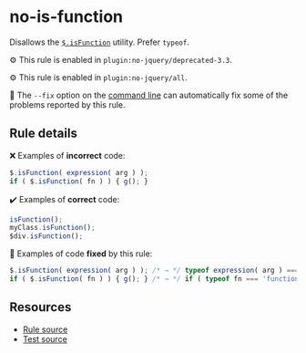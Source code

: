 # no-is-function

Disallows the [`$.isFunction`](https://api.jquery.com/jQuery.isFunction/) utility. Prefer `typeof`.

⚙️ This rule is enabled in `plugin:no-jquery/deprecated-3.3`.

⚙️ This rule is enabled in `plugin:no-jquery/all`.

🔧 The `--fix` option on the [command line](https://eslint.org/docs/user-guide/command-line-interface#fixing-problems) can automatically fix some of the problems reported by this rule.

## Rule details

❌ Examples of **incorrect** code:
```js
$.isFunction( expression( arg ) );
if ( $.isFunction( fn ) ) { g(); }
```

✔️ Examples of **correct** code:
```js
isFunction();
myClass.isFunction();
$div.isFunction();
```

🔧 Examples of code **fixed** by this rule:
```js
$.isFunction( expression( arg ) ); /* → */ typeof expression( arg ) === 'function';
if ( $.isFunction( fn ) ) { g(); } /* → */ if ( typeof fn === 'function' ) { g(); }
```

## Resources

* [Rule source](/src/rules/no-is-function.js)
* [Test source](/tests/rules/no-is-function.js)
